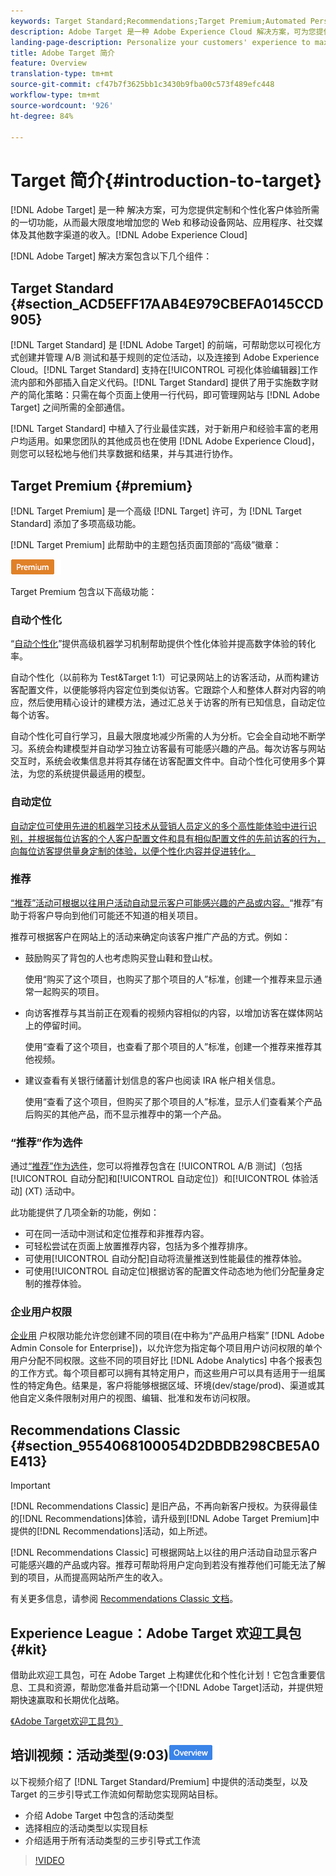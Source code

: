 ```yaml
---
keywords: Target Standard;Recommendations;Target Premium;Automated Personalization;auto-target;auto target;permissions;what is adobe target;
description: Adobe Target 是一种 Adobe Experience Cloud 解决方案，可为您提供定制和个性化客户体验所需的一切功能，从而最大限度地增加您的 Web 和移动设备网站、应用程序、社交媒体及其他数字渠道的收入。
landing-page-description: Personalize your customers' experience to maximize revenue on your web and mobile sites, apps, social media, and other digital channels.
title: Adobe Target 简介
feature: Overview
translation-type: tm+mt
source-git-commit: cf47b7f3625bb1c3430b9fba00c573f489efc448
workflow-type: tm+mt
source-wordcount: '926'
ht-degree: 84%

---
```



# Target 简介{#introduction-to-target}

[!DNL Adobe Target] 是一种 解决方案，可为您提供定制和个性化客户体验所需的一切功能，从而最大限度地增加您的 Web 和移动设备网站、应用程序、社交媒体及其他数字渠道的收入。[!DNL Adobe Experience Cloud]

[!DNL Adobe Target] 解决方案包含以下几个组件：

## Target Standard {#section_ACD5EFF17AAB4E979CBEFA0145CCD905}

[!DNL Target Standard] 是 [!DNL Adobe Target] 的前端，可帮助您以可视化方式创建并管理 A/B 测试和基于规则的定位活动，以及连接到 Adobe Experience Cloud。[!DNL Target Standard] 支持在[!UICONTROL 可视化体验编辑器]工作流内部和外部插入自定义代码。[!DNL Target Standard] 提供了用于实施数字财产的简化策略：只需在每个页面上使用一行代码，即可管理网站与 [!DNL Adobe Target] 之间所需的全部通信。

[!DNL Target Standard] 中植入了行业最佳实践，对于新用户和经验丰富的老用户均适用。如果您团队的其他成员也在使用 [!DNL Adobe Experience Cloud]，则您可以轻松地与他们共享数据和结果，并与其进行协作。

## Target Premium {#premium}

[!DNL Target Premium] 是一个高级 [!DNL Target] 许可，为 [!DNL Target Standard] 添加了多项高级功能。

[!DNL Target Premium] 此帮助中的主题包括页面顶部的“高级”徽章：

![Premium 徽章](/help/assets/premium.png)

Target Premium 包含以下高级功能：

### 自动个性化

“[自动个性化](/help/c-activities/t-automated-personalization/automated-personalization.md#task_8AAF837796D74CF893CA2F88BA1491C9)”提供高级机器学习机制帮助提供个性化体验并提高数字体验的转化率。

自动个性化（以前称为 Test&amp;Target 1:1）可记录网站上的访客活动，从而构建访客配置文件，以便能够将内容定位到类似访客。它跟踪个人和整体人群对内容的响应，然后使用精心设计的建模方法，通过汇总关于访客的所有已知信息，自动定位每个访客。

自动个性化可自行学习，且最大限度地减少所需的人为分析。它会全自动地不断学习。系统会构建模型并自动学习独立访客最有可能感兴趣的产品。每次访客与网站交互时，系统会收集信息并将其存储在访客配置文件中。自动个性化可使用多个算法，为您的系统提供最适用的模型。

### 自动定位

[自动定位可使用先进的机器学习技术从营销人员定义的多个高性能体验中进行识别，并根据每位访客的个人客户配置文件和具有相似配置文件的先前访客的行为，向每位访客提供量身定制的体验，以便个性化内容并促进转化。](/help/c-activities/auto-target/auto-target-to-optimize.md)

### 推荐

[“推荐”活动可根据以往用户活动自动显示客户可能感兴趣的产品或内容。](/help/c-recommendations/recommendations.md#concept_7556C8A4543942F2A77B13A29339C0C0)“推荐”有助于将客户导向到他们可能还不知道的相关项目。

推荐可根据客户在网站上的活动来确定向该客户推广产品的方式。例如：

* 鼓励购买了背包的人也考虑购买登山鞋和登山杖。

   使用“购买了这个项目，也购买了那个项目的人”标准，创建一个推荐来显示通常一起购买的项目。

* 向访客推荐与其当前正在观看的视频内容相似的内容，以增加访客在媒体网站上的停留时间。

   使用“查看了这个项目，也查看了那个项目的人”标准，创建一个推荐来推荐其他视频。

* 建议查看有关银行储蓄计划信息的客户也阅读 IRA 帐户相关信息。

   使用“查看了这个项目，但购买了那个项目的人”标准，显示人们查看某个产品后购买的其他产品，而不显示推荐中的第一个产品。

### “推荐”作为选件

通过[“推荐”作为选件](/help/c-recommendations/recommendations-as-an-offer.md)，您可以将推荐包含在 [!UICONTROL A/B 测试]（包括[!UICONTROL 自动分配]和[!UICONTROL 自动定位]）和[!UICONTROL 体验活动] (XT) 活动中。

此功能提供了几项全新的功能，例如：

* 可在同一活动中测试和定位推荐和非推荐内容。
* 可轻松尝试在页面上放置推荐内容，包括为多个推荐排序。
* 可使用[!UICONTROL 自动分配]自动将流量推送到性能最佳的推荐体验。
* 可使用[!UICONTROL 自动定位]根据访客的配置文件动态地为他们分配量身定制的推荐体验。

### 企业用户权限

[企业用](/help/administrating-target/c-user-management/property-channel/property-channel.md#concept_E396B16FA2024ADBA27BC056138F9838) 户权限功能允许您创建不同的项目(在中称为“产品用户档案” [!DNL Adobe Admin Console for Enterprise])，以允许您为指定每个项目用户访问权限的单个用户分配不同权限。这些不同的项目好比 [!DNL Adobe Analytics] 中各个报表包的工作方式。每个项目都可以拥有其特定用户，而这些用户可以具有适用于一组属性的特定角色。结果是，客户将能够根据区域、环境(dev/stage/prod)、渠道或其他自定义条件限制对用户的视图、编辑、批准和发布访问权限。

## Recommendations Classic {#section_9554068100054D2DBDB298CBE5A0E413}

>[!IMPORTANT]
>
>[!DNL Recommendations Classic] 是旧产品，不再向新客户授权。为获得最佳的[!DNL Recommendations]体验，请升级到[!DNL Adobe Target Premium]中提供的[!DNL Recommendations]活动，如上所述。

[!DNL Recommendations Classic] 可根据网站上以往的用户活动自动显示客户可能感兴趣的产品或内容。推荐可帮助将用户定向到若没有推荐他们可能无法了解到的项目，从而提高网站所产生的收入。

有关更多信息，请参阅 [Recommendations Classic 文档](/help/assets/adobe-recommendations-classic.pdf)。

## Experience League：Adobe Target 欢迎工具包 {#kit}

借助此欢迎工具包，可在 Adobe Target 上构建优化和个性化计划！它包含重要信息、工具和资源，帮助您准备并启动第一个[!DNL Adobe Target]活动，并提供短期快速赢取和长期优化战略。

[《Adobe Target欢迎工具包》](https://expleague.azureedge.net/pdf/Adobe-Target-Welcome-Kit.pdf)

## 培训视频：活动类型(9:03)![概述徽章](/help/assets/overview.png)

以下视频介绍了 [!DNL Target Standard/Premium] 中提供的活动类型，以及 Target 的三步引导式工作流如何帮助您实现网站目标。

* 介绍 Adobe Target 中包含的活动类型
* 选择相应的活动类型以实现目标
* 介绍适用于所有活动类型的三步引导式工作流

>[!VIDEO](https://video.tv.adobe.com/v/17386)
